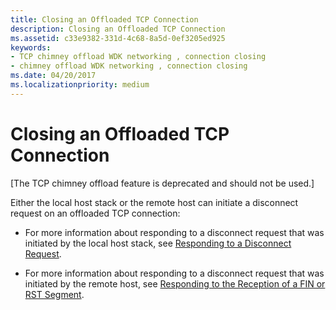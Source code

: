 ```yaml
---
title: Closing an Offloaded TCP Connection
description: Closing an Offloaded TCP Connection
ms.assetid: c33e9382-331d-4c68-8a5d-0ef3205ed925
keywords:
- TCP chimney offload WDK networking , connection closing
- chimney offload WDK networking , connection closing
ms.date: 04/20/2017
ms.localizationpriority: medium
---
```


# Closing an Offloaded TCP Connection


\[The TCP chimney offload feature is deprecated and should not be used.\]

Either the local host stack or the remote host can initiate a disconnect request on an offloaded TCP connection:

-   For more information about responding to a disconnect request that was initiated by the local host stack, see [Responding to a Disconnect Request](responding-to-a-disconnect-request.md).

-   For more information about responding to a disconnect request that was initiated by the remote host, see [Responding to the Reception of a FIN or RST Segment](responding-to-the-reception-of-a-fin-or-rst-segment.md).

 

 






